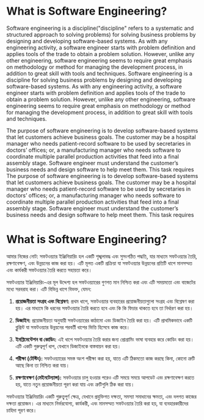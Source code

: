 # What is Software Engineering? 
Software engineering is a discipline("discipline" refers to a systematic and structured approach to solving problems) for solving business problems by designing and developing software-based systems. As with any engineering activity, a software engineer starts with problem definition and applies tools of the trade to obtain a problem solution. However, unlike any other engineering, software engineering seems to require great emphasis on methodology or method for managing the development process, in addition to great skill with tools and techniques. Software engineering is a discipline for solving business problems by designing and developing software-based systems. As with any engineering activity, a software engineer starts with problem definition and applies tools of the trade to obtain a problem solution. However, unlike any other engineering, software engineering seems to require great emphasis on methodology or method for managing the development process, in addition to great skill with tools and techniques.

The purpose of software engineering is to develop software-based systems that let customers achieve business goals. The customer may be a hospital manager who needs patient-record software to be used by secretaries in doctors’ offices; or, a manufacturing manager who needs software to coordinate multiple parallel production activities that feed into a final assembly stage. Software engineer must understand the customer’s business needs and design software to help meet them. This task requires The purpose of software engineering is to develop software-based systems that let customers achieve business goals. The customer may be a hospital manager who needs patient-record software to be used by secretaries in doctors’ offices; or, a manufacturing manager who needs software to coordinate multiple parallel production activities that feed into a final assembly stage. Software engineer must understand the customer’s business needs and design software to help meet them. This task requires
# What is Software Engineering? 
আমার নিজের নোট:
সফটওয়্যার ইঞ্জিনিয়ারিং হল একটি শৃঙ্খলাবদ্ধ এবং সুসংগঠিত পদ্ধতি, যার মাধ্যমে সফটওয়্যার তৈরি, রক্ষণাবেক্ষণ, এবং উন্নয়নের কাজ করা হয়। এটি মূলত একটি প্রক্রিয়া যা সফটওয়্যার উন্নয়নের প্রতিটি ধাপে মানসম্মত এবং কার্যকরী সফটওয়্যার তৈরি করতে সহায়তা করে।

সফটওয়্যার ইঞ্জিনিয়ারিং-এর মূল উদ্দেশ্য হল সফটওয়্যারের গুণগত মান নিশ্চিত করা এবং এটি সময়মতো এবং বাজেটের মধ্যে সরবরাহ করা। এটি বিভিন্ন ধাপে বিভক্ত, যেমন:

1. **প্রয়োজনীয়তা সংগ্রহ এবং বিশ্লেষণ:** প্রথম ধাপে, সফটওয়্যার ব্যবহারের প্রয়োজনীয়তাগুলো সংগ্রহ এবং বিশ্লেষণ করা হয়। এর মাধ্যমে কি ধরনের সফটওয়্যার তৈরি করতে হবে এবং কি কি ফিচার থাকতে হবে তা নির্ধারণ করা হয়।

2. **ডিজাইন:** প্রয়োজনীয়তা অনুযায়ী সফটওয়্যারের কাঠামো এবং ডিজাইন তৈরি করা হয়। এটি প্রাথমিকভাবে একটি ব্লুপ্রিন্ট যা সফটওয়্যার উন্নয়নের পরবর্তী ধাপের ভিত্তি হিসেবে কাজ করে।

3. **ইমপ্লিমেন্টেশন বা কোডিং:** এই ধাপে সফটওয়্যার তৈরি করার জন্য প্রোগ্রামিং ভাষা ব্যবহার করে কোডিং করা হয়। এটি একটি গুরুত্বপূর্ণ ধাপ, যেখানে ডিজাইনকে বাস্তবায়ন করা হয়।

4. **পরীক্ষা (টেস্টিং):** সফটওয়্যারের সমস্ত অংশ পরীক্ষা করা হয়, যাতে এটি ঠিকমতো কাজ করছে কিনা, কোনো ত্রুটি আছে কিনা তা নিশ্চিত করা যায়।

5. **রক্ষণাবেক্ষণ (মেইনটেন্যান্স):** সফটওয়্যার চালু হওয়ার পরেও এটি সময়ে সময়ে আপডেট এবং রক্ষণাবেক্ষণ করতে হয়, যাতে নতুন প্রয়োজনীয়তা পূরণ করা যায় এবং ত্রুটিগুলি ঠিক করা যায়।

সফটওয়্যার ইঞ্জিনিয়ারিং একটি গুরুত্ত্বপূর্ণ ক্ষেত্র, যেখানে প্রযুক্তিগত দক্ষতা, সমস্যা সমাধানের ক্ষমতা, এবং দলগত কাজের দক্ষতা প্রয়োজন। এর মাধ্যমে নির্ভরযোগ্য, কার্যকরী, এবং মানসম্মত সফটওয়্যার তৈরি করা হয়, যা ব্যবহারকারীদের চাহিদা পূরণ করে।
